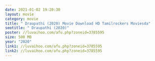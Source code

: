 ```yaml
---
date: 2021-01-02 19:20:30
layout: movie
category: movie
title: " Draupathi (2020) Movie Download HD Tamilrockers Moviesda"
seotitle: " Draupathi (2020)"
poster: //luvaihoo.com/afu.php?zoneid=3785595
size: 500 MB
year: "2020"
link1: //luvaihoo.com/afu.php?zoneid=3785595
link2: //luvaihoo.com/afu.php?zoneid=3785595
---
```


